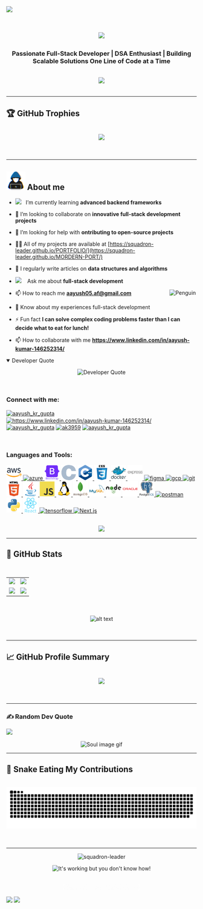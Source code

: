 <img src="https://github.com/Anmol-Baranwal/Cool-GIFs-For-GitHub/assets/74038190/d48893bd-0757-481c-8d7e-ba3e163feae7"/>


<h1 align="center">
    <img src="https://readme-typing-svg.herokuapp.com/?font=Righteous&size=35&center=true&vCenter=true&width=500&height=70&duration=4000&lines=Hi+There!+👋;+I'm+Aayush+Kumar!;" />
</h1>

<h3 align="center">Passionate Full-Stack Developer | DSA Enthusiast | Building Scalable Solutions One Line of Code at a Time </h3>

<div align="center"><br><img src="https://user-images.githubusercontent.com/74038190/212284158-e840e285-664b-44d7-b79b-e264b5e54825.gif" width="400"/><br></div>
<br>

---

## 🏆 GitHub Trophies
<br>
<div align="center">
  <img src="https://github-profile-trophy.vercel.app/?username=squadron-leader&theme=radical&no-frame=false&no-bg=true&margin-w=4" />
</div>
<br><br>

---

## <picture><img src = "https://github.com/MdAmiruddin/MdAmiruddin/blob/main/Assets/about_me.gif" width = 50px></picture> **About me**
- <img src="https://github.com/SP-XD/SP-XD/blob/main/images/message.gif?raw=true" width="25" />&nbsp;&nbsp; I’m currently learning **advanced backend frameworks**

- 👯 I’m looking to collaborate on **innovative full-stack development projects**

- 🤝 I’m looking for help with **ontributing to open-source projects**

- 👨‍💻 All of my projects are available at [https://squadron-leader.github.io/PORTFOLIO/](https://squadron-leader.github.io/MORDERN-PORT/)

- 📝 I regularly write articles on **data structures and algorithms**

- <img src="https://github.com/SP-XD/SP-XD/blob/main/images/hyperkitty.gif?raw=true" width="20" />&nbsp;&nbsp;&nbsp; Ask me about **full-stack development**

- 📫 How to reach me **aayush05.af@gmail.com** <img align="right" src="https://raw.githubusercontent.com/Tarikul-Islam-Anik/Animated-Fluent-Emojis/master/Emojis/Animals/Penguin.png" alt="Penguin" width="15%" /><br>

- 📄 Know about my experiences full-stack development

- ⚡ Fun fact **I can solve complex coding problems faster than I can decide what to eat for lunch!**

- 📫 How to collaborate with me **https://www.linkedin.com/in/aayush-kumar-146252314/**


 <details open>
<summary>Developer Quote</summary>
<p align="center">
    <img src="https://readme-typing-svg.demolab.com?font=Fira+Code&duration=3000&pause=2000&color=C2FFC7&center=true&vCenter=true&random=false&width=800&lines=The+people+who+are+crazy+enough+to+think+they+can+change+the+world;are+the+ones+who+do.++-+Steve+Jobs" alt="Developer Quote"/>
</p>
</details>
<br>
<h3 align="left">Connect with me:</h3>
<p align="left">
<a href="https://twitter.com/aayush_kr_gupta" target="blank"><img align="center" src="https://raw.githubusercontent.com/rahuldkjain/github-profile-readme-generator/master/src/images/icons/Social/twitter.svg" alt="aayush_kr_gupta" height="30" width="40" /></a>
<a href="https://www.linkedin.com/in/aayush-kumar-146252314/" target="blank"><img align="center" src="https://raw.githubusercontent.com/rahuldkjain/github-profile-readme-generator/master/src/images/icons/Social/linked-in-alt.svg" alt="https://www.linkedin.com/in/aayush-kumar-146252314/" height="30" width="40" /></a>
<a href="https://instagram.com/aayush_kr_gupta" target="blank"><img align="center" src="https://raw.githubusercontent.com/rahuldkjain/github-profile-readme-generator/master/src/images/icons/Social/instagram.svg" alt="aayush_kr_gupta" height="30" width="40" /></a>
<a href="https://www.hackerrank.com/ak3959" target="blank"><img align="center" src="https://raw.githubusercontent.com/rahuldkjain/github-profile-readme-generator/master/src/images/icons/Social/hackerrank.svg" alt="ak3959" height="30" width="40" /></a>
<a href="https://discord.gg/aayush_kr_gupta" target="blank"><img align="center" src="https://raw.githubusercontent.com/rahuldkjain/github-profile-readme-generator/master/src/images/icons/Social/discord.svg" alt="aayush_kr_gupta" height="30" width="40" /></a>
</p>
<br> 
<h3 align="left"> Languages and Tools:</h3>
<p align="left"> <a href="https://aws.amazon.com" target="_blank" rel="noreferrer"> <img src="https://raw.githubusercontent.com/devicons/devicon/master/icons/amazonwebservices/amazonwebservices-original-wordmark.svg" alt="aws" width="40" height="40"/> </a> <a href="https://azure.microsoft.com/en-in/" target="_blank" rel="noreferrer"> <img src="https://www.vectorlogo.zone/logos/microsoft_azure/microsoft_azure-icon.svg" alt="azure" width="40" height="40"/> </a> <a href="https://getbootstrap.com" target="_blank" rel="noreferrer"> <img src="https://raw.githubusercontent.com/devicons/devicon/master/icons/bootstrap/bootstrap-plain-wordmark.svg" alt="bootstrap" width="40" height="40"/> </a> <a href="https://www.cprogramming.com/" target="_blank" rel="noreferrer"> <img src="https://raw.githubusercontent.com/devicons/devicon/master/icons/c/c-original.svg" alt="c" width="40" height="40"/> </a> <a href="https://www.w3schools.com/cpp/" target="_blank" rel="noreferrer"> <img src="https://raw.githubusercontent.com/devicons/devicon/master/icons/cplusplus/cplusplus-original.svg" alt="cplusplus" width="40" height="40"/> </a> <a href="https://www.w3schools.com/css/" target="_blank" rel="noreferrer"> <img src="https://raw.githubusercontent.com/devicons/devicon/master/icons/css3/css3-original-wordmark.svg" alt="css3" width="40" height="40"/> </a> <a href="https://www.docker.com/" target="_blank" rel="noreferrer"> <img src="https://raw.githubusercontent.com/devicons/devicon/master/icons/docker/docker-original-wordmark.svg" alt="docker" width="40" height="40"/> </a> <a href="https://expressjs.com" target="_blank" rel="noreferrer"> <img src="https://raw.githubusercontent.com/devicons/devicon/master/icons/express/express-original-wordmark.svg" alt="express" width="40" height="40"/> </a> <a href="https://www.figma.com/" target="_blank" rel="noreferrer"> <img src="https://www.vectorlogo.zone/logos/figma/figma-icon.svg" alt="figma" width="40" height="40"/> </a> <a href="https://cloud.google.com" target="_blank" rel="noreferrer"> <img src="https://www.vectorlogo.zone/logos/google_cloud/google_cloud-icon.svg" alt="gcp" width="40" height="40"/> </a> <a href="https://git-scm.com/" target="_blank" rel="noreferrer"> <img src="https://www.vectorlogo.zone/logos/git-scm/git-scm-icon.svg" alt="git" width="40" height="40"/> </a> <a href="https://www.w3.org/html/" target="_blank" rel="noreferrer"> <img src="https://raw.githubusercontent.com/devicons/devicon/master/icons/html5/html5-original-wordmark.svg" alt="html5" width="40" height="40"/> </a> <a href="https://www.java.com" target="_blank" rel="noreferrer"> <img src="https://raw.githubusercontent.com/devicons/devicon/master/icons/java/java-original.svg" alt="java" width="40" height="40"/> </a> <a href="https://developer.mozilla.org/en-US/docs/Web/JavaScript" target="_blank" rel="noreferrer"> <img src="https://raw.githubusercontent.com/devicons/devicon/master/icons/javascript/javascript-original.svg" alt="javascript" width="40" height="40"/> </a> <a href="https://www.linux.org/" target="_blank" rel="noreferrer"> <img src="https://raw.githubusercontent.com/devicons/devicon/master/icons/linux/linux-original.svg" alt="linux" width="40" height="40"/> </a> <a href="https://www.mongodb.com/" target="_blank" rel="noreferrer"> <img src="https://raw.githubusercontent.com/devicons/devicon/master/icons/mongodb/mongodb-original-wordmark.svg" alt="mongodb" width="40" height="40"/> </a> <a href="https://www.mysql.com/" target="_blank" rel="noreferrer"> <img src="https://raw.githubusercontent.com/devicons/devicon/master/icons/mysql/mysql-original-wordmark.svg" alt="mysql" width="40" height="40"/> </a> <a href="https://nodejs.org" target="_blank" rel="noreferrer"> <img src="https://raw.githubusercontent.com/devicons/devicon/master/icons/nodejs/nodejs-original-wordmark.svg" alt="nodejs" width="40" height="40"/> </a> <a href="https://www.oracle.com/" target="_blank" rel="noreferrer"> <img src="https://raw.githubusercontent.com/devicons/devicon/master/icons/oracle/oracle-original.svg" alt="oracle" width="40" height="40"/> </a> <a href="https://www.postgresql.org" target="_blank" rel="noreferrer"> <img src="https://raw.githubusercontent.com/devicons/devicon/master/icons/postgresql/postgresql-original-wordmark.svg" alt="postgresql" width="40" height="40"/> </a> <a href="https://postman.com" target="_blank" rel="noreferrer"> <img src="https://www.vectorlogo.zone/logos/getpostman/getpostman-icon.svg" alt="postman" width="40" height="40"/> </a> <a href="https://www.python.org" target="_blank" rel="noreferrer"> <img src="https://raw.githubusercontent.com/devicons/devicon/master/icons/python/python-original.svg" alt="python" width="40" height="40"/> </a> <a href="https://reactjs.org/" target="_blank" rel="noreferrer"> <img src="https://raw.githubusercontent.com/devicons/devicon/master/icons/react/react-original-wordmark.svg" alt="react" width="40" height="40"/> </a> <a href="https://www.tensorflow.org" target="_blank" rel="noreferrer"> <img src="https://www.vectorlogo.zone/logos/tensorflow/tensorflow-icon.svg" alt="tensorflow" width="40" height="40"/> </a>
<a href="https://nextjs.org/" target="_blank" rel="noreferrer"> <img src="https://www.vectorlogo.zone/logos/nextjs/nextjs-icon.svg" alt="Next.js" width="40" height="40"/></a></p><br>
<div align="center"><img src="https://user-images.githubusercontent.com/74038190/229223263-cf2e4b07-2615-4f87-9c38-e37600f8381a.gif" width="400">
</div>


---

## 🚀 GitHub Stats
<br>
<div align="center">
  <table>
    <tr>
      <td><img src="https://github-readme-stats.vercel.app/api?username=squadron-leader&theme=dark&hide_border=false&include_all_commits=false&count_private=false" /></td>
      <td><img src="https://github-readme-streak-stats.herokuapp.com/?user=squadron-leader&theme=dark&hide_border=false" /></td>
    </tr>
    <tr>
      <td><img src="https://github-readme-stats.vercel.app/api/top-langs/?username=squadron-leader&theme=dark&hide_border=false&include_all_commits=false&count_private=false&layout=compact" /></td>
      <td><img src="https://github-contributor-stats.vercel.app/api?username=squadron-leader&limit=5&theme=dark&combine_all_yearly_contributions=true" /></td>
    </tr>
  </table>
  <br>
  <img src="https://user-images.githubusercontent.com/76477365/120953404-84003900-c76a-11eb-99ff-f9887532944e.png" alt="alt text" width="200px" height="200px" style="margin-top: 20px;" />
</div>
<br><br>

---

## 📈 GitHub Profile Summary
<br>
<div align="center">
  <img src="https://github-profile-summary-cards.vercel.app/api/cards/profile-details?username=squadron-leader&theme=github_dark" width="600" />
</div>
<br><br>

---

### ✍️ Random Dev Quote
![](https://quotes-github-readme.vercel.app/api?type=horizontal&theme=radical)
<p align="center">
  <img src="https://giffiles.alphacoders.com/146/14623.gif" width="30%" alt="Soul image gif">

---
## 🐍 Snake Eating My Contributions
<br>
<div align="center">
  <img src="https://github.com/SQUADRON-LEADER/SQUADRON-LEADER/blob/output/github-snake-dark.svg" />
</div>
<br><br>

---

<div align="center"> <img src="https://komarev.com/ghpvc/?username=squadron-leader&label=Profile%20views&color=0e75b6&style=flat" alt="squadron-leader" />

<img src="https://raw.githubusercontent.com/Tarikul-Islam-Anik/Animated-Fluent-Emojis/master/Emojis/Smilies/Astonished%20Face.png" width="10%" alt="It's working but you don't know how!"/><br><br><br>
  <img src="https://raw.githubusercontent.com/ADITYAVOFFICIAL/ADITYAVOFFICIAL/main/pics/end.gif"  width="40%"></div>

<img src="https://user-images.githubusercontent.com/74038190/212284100-561aa473-3905-4a80-b561-0d28506553ee.gif" width="900">
<img src="https://raw.githubusercontent.com/Trilokia/Trilokia/379277808c61ef204768a61bbc5d25bc7798ccf1/bottom_header.svg" />
